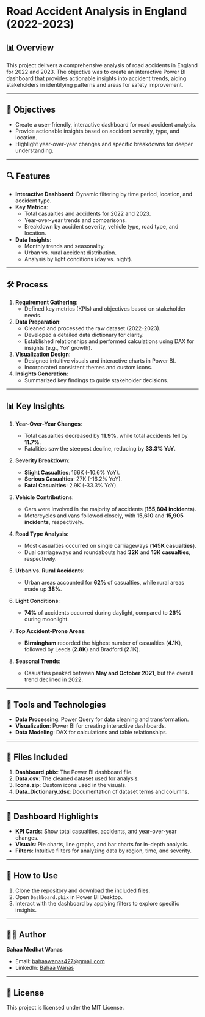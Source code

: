 # Road Accident Analysis in England (2022-2023)

## 📊 Overview
This project delivers a comprehensive analysis of road accidents in England for 2022 and 2023. The objective was to create an interactive Power BI dashboard that provides actionable insights into accident trends, aiding stakeholders in identifying patterns and areas for safety improvement.

---

## 🚀 Objectives
- Create a user-friendly, interactive dashboard for road accident analysis.
- Provide actionable insights based on accident severity, type, and location.
- Highlight year-over-year changes and specific breakdowns for deeper understanding.

---

## 🔍 Features
- **Interactive Dashboard**: Dynamic filtering by time period, location, and accident type.
- **Key Metrics**:
  - Total casualties and accidents for 2022 and 2023.
  - Year-over-year trends and comparisons.
  - Breakdown by accident severity, vehicle type, road type, and location.
- **Data Insights**:
  - Monthly trends and seasonality.
  - Urban vs. rural accident distribution.
  - Analysis by light conditions (day vs. night).

---

## 🛠️ Process
1. **Requirement Gathering**:
   - Defined key metrics (KPIs) and objectives based on stakeholder needs.
2. **Data Preparation**:
   - Cleaned and processed the raw dataset (2022-2023).
   - Developed a detailed data dictionary for clarity.
   - Established relationships and performed calculations using DAX for insights (e.g., YoY growth).
3. **Visualization Design**:
   - Designed intuitive visuals and interactive charts in Power BI.
   - Incorporated consistent themes and custom icons.
4. **Insights Generation**:
   - Summarized key findings to guide stakeholder decisions.

---

## 📊 Key Insights
1. **Year-Over-Year Changes**:
   - Total casualties decreased by **11.9%**, while total accidents fell by **11.7%**.
   - Fatalities saw the steepest decline, reducing by **33.3% YoY**.

2. **Severity Breakdown**:
   - **Slight Casualties**: 166K (-10.6% YoY).
   - **Serious Casualties**: 27K (-16.2% YoY).
   - **Fatal Casualties**: 2.9K (-33.3% YoY).

3. **Vehicle Contributions**:
   - Cars were involved in the majority of accidents (**155,804 incidents**).
   - Motorcycles and vans followed closely, with **15,610** and **15,905 incidents**, respectively.

4. **Road Type Analysis**:
   - Most casualties occurred on single carriageways (**145K casualties**).
   - Dual carriageways and roundabouts had **32K** and **13K casualties**, respectively.

5. **Urban vs. Rural Accidents**:
   - Urban areas accounted for **62%** of casualties, while rural areas made up **38%**.

6. **Light Conditions**:
   - **74%** of accidents occurred during daylight, compared to **26%** during moonlight.

7. **Top Accident-Prone Areas**:
   - **Birmingham** recorded the highest number of casualties (**4.1K**), followed by Leeds (**2.8K**) and Bradford (**2.1K**).

8. **Seasonal Trends**:
   - Casualties peaked between **May and October 2021**, but the overall trend declined in 2022.

---

## 🧰 Tools and Technologies
- **Data Processing**: Power Query for data cleaning and transformation.
- **Visualization**: Power BI for creating interactive dashboards.
- **Data Modeling**: DAX for calculations and table relationships.

---

## 📁 Files Included
1. **Dashboard.pbix**: The Power BI dashboard file.
2. **Data.csv**: The cleaned dataset used for analysis.
3. **Icons.zip**: Custom icons used in the visuals.
4. **Data_Dictionary.xlsx**: Documentation of dataset terms and columns.

---

## 🎨 Dashboard Highlights
- **KPI Cards**: Show total casualties, accidents, and year-over-year changes.
- **Visuals**: Pie charts, line graphs, and bar charts for in-depth analysis.
- **Filters**: Intuitive filters for analyzing data by region, time, and severity.

---

## 📝 How to Use
1. Clone the repository and download the included files.
2. Open `Dashboard.pbix` in Power BI Desktop.
3. Interact with the dashboard by applying filters to explore specific insights.

---

## 🧑‍💻 Author
**Bahaa Medhat Wanas**  
- Email: [bahaawanas427@gmail.com](mailto:bahaawanas427@gmail.com)  
- LinkedIn: [Bahaa Wanas](https://www.linkedin.com/in/bahaa-wanas)

---

## 📜 License
This project is licensed under the MIT License.

